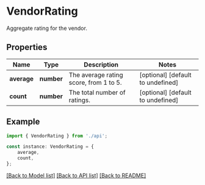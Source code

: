 # VendorRating

Aggregate rating for the vendor.

## Properties

Name | Type | Description | Notes
------------ | ------------- | ------------- | -------------
**average** | **number** | The average rating score, from 1 to 5. | [optional] [default to undefined]
**count** | **number** | The total number of ratings. | [optional] [default to undefined]

## Example

```typescript
import { VendorRating } from './api';

const instance: VendorRating = {
    average,
    count,
};
```

[[Back to Model list]](../README.md#documentation-for-models) [[Back to API list]](../README.md#documentation-for-api-endpoints) [[Back to README]](../README.md)
